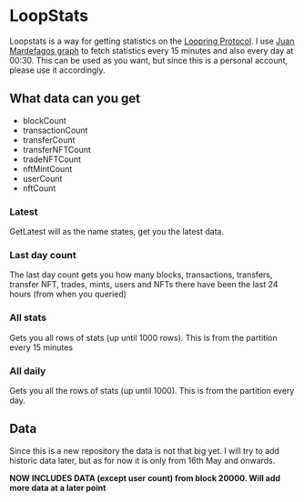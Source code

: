 # LoopStats
Loopstats is a way for getting statistics on the [Loopring Protocol](https://www.loopring.io). I use [Juan Mardefagos graph](https://api.thegraph.com/subgraphs/name/juanmardefago/loopring36/graphql) to fetch statistics every 15 minutes and also every day at 00:30. This can be used as you want, but since this is a personal account, please use it accordingly. 

## What data can you get
* blockCount
* transactionCount
* transferCount
* transferNFTCount
* tradeNFTCount
* nftMintCount
* userCount
* nftCount

### Latest
GetLatest will as the name states, get you the latest data. 

### Last day count
The last day count gets you how many blocks, transactions, transfers, transfer NFT, trades, mints, users and NFTs there have been the last 24 hours (from when you queried)

### All stats
Gets you all rows of stats (up until 1000 rows). This is from the partition every 15 minutes

### All daily
Gets you all the rows of stats (up until 1000). This is from the partition every day. 


## Data
Since this is a new repository the data is not that big yet. I will try to add historic data later, but as for now it is only from 16th May and onwards. 

**NOW INCLUDES DATA (except user count) from block 20000. Will add more data at a later point**
